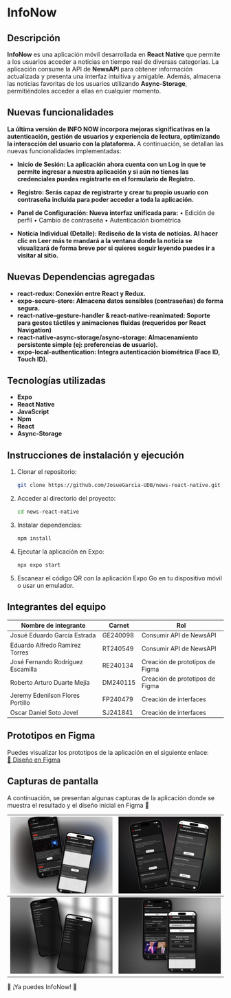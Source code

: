 # InfoNow

## Descripción
**InfoNow** es una aplicación móvil desarrollada en **React Native** que permite a los usuarios acceder a noticias en tiempo real de diversas categorías. La aplicación consume la API de **NewsAPI** para obtener información actualizada y presenta una interfaz intuitiva y amigable. Además, almacena las noticias favoritas de los usuarios utilizando **Async-Storage**, permitiéndoles acceder a ellas en cualquier momento.

## Nuevas funcionalidades
**La última versión de INFO NOW incorpora mejoras significativas en la autenticación, gestión de usuarios y experiencia de lectura, optimizando la interacción del usuario con la plataforma.** A continuación, se detallan las nuevas funcionalidades implementadas:

- **Inicio de Sesión: La aplicación ahora cuenta con un Log in que te permite ingresar a nuestra aplicación y si aún no tienes las credenciales puedes registrarte en el formulario de Registro.**

- **Registro: Serás capaz de registrarte y crear tu propio usuario con contraseña incluida para poder acceder a toda la aplicación.**

- **Panel de Configuración: Nueva interfaz unificada para:**
•	Edición de perfil 
•	Cambio de contraseña
•	Autenticación biométrica 

- **Noticia Individual (Detalle): Rediseño de la vista de noticias. Al hacer clic en Leer más te mandará a la ventana donde la noticia se visualizará de forma breve por si quieres seguir leyendo puedes ir a visitar al sitio.**

## Nuevas Dependencias agregadas
- **react-redux: Conexión entre React y Redux.**
- **expo-secure-store: Almacena datos sensibles (contraseñas) de forma segura.**
- **react-native-gesture-handler & react-native-reanimated: Soporte para gestos táctiles y animaciones fluidas (requeridos por React Navigation)**
- **react-native-async-storage/async-storage: Almacenamiento persistente simple (ej: preferencias de usuario).**
- **expo-local-authentication: Integra autenticación biométrica (Face ID, Touch ID).**

## Tecnologías utilizadas
- **Expo**
- **React Native**
- **JavaScript**
- **Npm**
- **React**
- **Async-Storage**

## Instrucciones de instalación y ejecución
1. Clonar el repositorio:
   ```sh
   git clone https://github.com/JosueGarcia-UDB/news-react-native.git
   ```
2. Acceder al directorio del proyecto:
   ```sh
   cd news-react-native
   ```
3. Instalar dependencias:
   ```sh
   npm install
   ```
4. Ejecutar la aplicación en Expo:
   ```sh
   npx expo start
   ```
5. Escanear el código QR con la aplicación Expo Go en tu dispositivo móvil o usar un emulador.

## Integrantes del equipo
| Nombre de integrante | Carnet | Rol |
|----------------------|--------|-------------------------------|
| Josué Eduardo García Estrada | GE240098 | Consumir API de NewsAPI |
| Eduardo Alfredo Ramírez Torres | RT240549 | Consumir API de NewsAPI |
| José Fernando Rodríguez Escamilla | RE240134 | Creación de prototipos de Figma |
| Roberto Arturo Duarte Mejía | DM240115 | Creación de prototipos de Figma |
| Jeremy Edenilson Flores Portillo | FP240479 | Creación de interfaces |
| Oscar Daniel Soto Jovel | SJ241841 | Creación de interfaces |

## Prototipos en Figma
Puedes visualizar los prototipos de la aplicación en el siguiente enlace:  
[🔗 Diseño en Figma](https://www.figma.com/design/6mJQfWIKFHCvByxAiT74Q0/MockUps-DPS441-ProyectoCatedra?node-id=0-1&p=f&t=ggfYOnz2XPxVjgoB-0)

## Capturas de pantalla
A continuación, se presentan algunas capturas de la aplicación donde se muestra el resultado y el diseño inicial en Figma 🎨

| ![Imagen 1](./src/assets/img/first-comparation.png) | ![Imagen 2](./src/assets/img/second-comparation.png) |
|----------------------------------|----------------------------------|
| ![Imagen 3](./src/assets/img/third-comparation.png) | ![Imagen 4](./src/assets/img/fourth-comparation.png) |


🚀 ¡Ya puedes InfoNow! 📱

